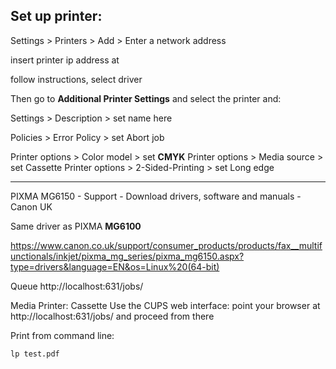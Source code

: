 Set up printer:
--------------------------------------------------------------------------------

Settings > Printers > Add > Enter a network address 

insert printer ip address at

follow instructions, select driver

Then go to __Additional Printer Settings__ and select the printer and:

Settings > Description > set name here

Policies > Error Policy > set Abort job

Printer options > Color model > set __CMYK__
Printer options > Media source > set Cassette
Printer options > 2-Sided-Printing > set Long edge

--------------------------------------------------------------------------------

PIXMA MG6150 - Support - Download drivers, software and manuals - Canon UK

Same driver as PIXMA __MG6100__


https://www.canon.co.uk/support/consumer_products/products/fax__multifunctionals/inkjet/pixma_mg_series/pixma_mg6150.aspx?type=drivers&language=EN&os=Linux%20(64-bit)

Queue
http://localhost:631/jobs/


Media Printer: Cassette
Use the CUPS web interface: point your browser at http://localhost:631/jobs/ and proceed from there


Print from command line:

    lp test.pdf
